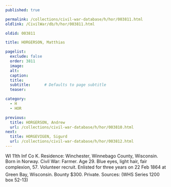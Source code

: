 ```yaml
---
published: true

permalink: /collections/civil-war-database/h/hor/003811.html
oldlink: /CivilWar/db/h/hor/003811.html

oldid: 003811

title: HORGERSON, Matthias

pagelist:
  exclude: false
  order: 3811
  image: 
  alt:
  caption:
  title:
  subtitle:      # Defaults to page subtitle
  teaser:

category: 
  - H 
  - HOR

previous:
  title: HORGERSON, Andrew
  url: /collections/civil-war-database/h/hor/003810.html  
next:
  title: HORGEVIGEN, Sigurd
  url: /collections/civil-war-database/h/hor/003812.html   
---
```

WI 11th Inf Co K. Residence: Winchester, Winnebago County, Wisconsin. Born in Norway. Civil War: Farmer. Age 29. Blue eyes, light hair, fair complexion, 5&#146;7&#148;. Volunteer recruit. Enlisted for three years on 22 Feb 1864 at Green Bay, Wisconsin. Bounty $300. Private. Sources: (WHS Series 1200 box 52-13)
